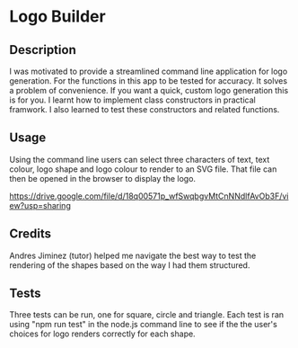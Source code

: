 # Logo Builder

## Description

  I was motivated to provide a streamlined command line application for logo generation.  For the functions in this app to be tested for accuracy.  It solves a problem of convenience.  If you want a quick, custom logo generation this is for you.  I learnt how to implement class constructors in practical framwork.  I also learned to test these constructors and related functions. 

## Usage

Using the command line users can select three characters of text, text colour, logo shape and logo colour to render to an SVG file.  That file can then be opened in the browser to display the logo. 

  https://drive.google.com/file/d/18q00571p_wfSwqbgvMtCnNNdlfAvOb3F/view?usp=sharing

## Credits

Andres Jiminez (tutor) helped me navigate the best way to test the rendering of the shapes based on the way I had them structured. 

## Tests

Three tests can be run, one for square, circle and triangle.  Each test is ran using "npm run test" in the node.js command line to see if the the user's choices for logo renders correctly for each shape. 
